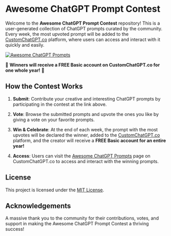 # Awesome ChatGPT Prompt Contest

Welcome to the **Awesome ChatGPT Prompt Contest** repository! This is a user-generated collection of ChatGPT prompts curated by the community. Every week, the most upvoted prompt will be added to the [CustomChatGPT.co](https://customchatgpt.co/) platform, where users can access and interact with it quickly and easily.

[![Awesome ChatGPT Prompts](https://img.shields.io/badge/Awesome-ChatGPT-blue)](https://customchatgpt.co/awesome-chatgpt-prompts/)

🎉 **Winners will receive a FREE Basic account on CustomChatGPT.co for one whole year!** 🎉

## How the Contest Works

1. **Submit**: Contribute your creative and interesting ChatGPT prompts by participating in the contest at the link above.

2. **Vote**: Browse the submitted prompts and upvote the ones you like by giving a vote on your favorite prompts.

3. **Win & Celebrate**: At the end of each week, the prompt with the most upvotes will be declared the winner, added to the [CustomChatGPT.co](https://customchatgpt.co/awesome-chatgpt-prompts/) platform, and the creator will receive a **FREE Basic account for an entire year!**

4. **Access**: Users can visit the [Awesome ChatGPT Prompts](https://customchatgpt.co/) page on CustomChatGPT.co to access and interact with the winning prompts.

## License

This project is licensed under the [MIT License](LICENSE).

## Acknowledgements

A massive thank you to the community for their contributions, votes, and support in making the Awesome ChatGPT Prompt Contest a thriving success!

